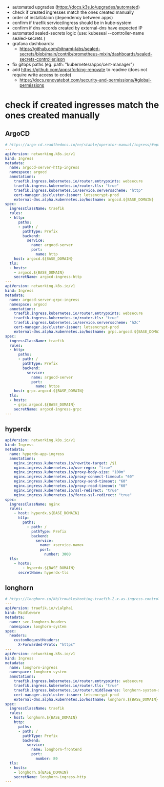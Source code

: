 - automated upgrades (https://docs.k3s.io/upgrades/automated)
- check if created ingresses match the ones created manually
- order of installataion (dependency between apps)
- confirm if traefik service/ingress should be in kube-system
- confirm if dns records created by external-dns have expected IP
- automated sealed-secrets logic (use: kubeseal --controller-name sealed-secrets <args>)
- grafana dashboards:
  - https://github.com/bitnami-labs/sealed-secrets/blob/main/contrib/prometheus-mixin/dashboards/sealed-secrets-controller.json
- fix gitops paths (eg. path: "kubernetes/apps/cert-manager")
- add https://github.com/apps/forking-renovate to readme (does not require write access to code)
  - https://docs.renovatebot.com/security-and-permissions/#global-permissions

# check if created ingresses match the ones created manually
## ArgoCD
```yaml
# https://argo-cd.readthedocs.io/en/stable/operator-manual/ingress/#option-2-ssl-termination-at-ingress-controller
---
apiVersion: networking.k8s.io/v1
kind: Ingress
metadata:
  name: argocd-server-http-ingress
  namespace: argocd
  annotations:
    traefik.ingress.kubernetes.io/router.entrypoints: websecure
    traefik.ingress.kubernetes.io/router.tls: "true"
    traefik.ingress.kubernetes.io/service.serversscheme: "http"
    cert-manager.io/cluster-issuer: letsencrypt-prod
    external-dns.alpha.kubernetes.io/hostname: argocd.${BASE_DOMAIN}
spec:
  ingressClassName: traefik
  rules:
  - http:
      paths:
      - path: /
        pathType: Prefix
        backend:
          service:
            name: argocd-server
            port:
              name: http
    host: argocd.${BASE_DOMAIN}
  tls:
  - hosts:
    - argocd.${BASE_DOMAIN}
    secretName: argocd-ingress-http
---
apiVersion: networking.k8s.io/v1
kind: Ingress
metadata:
  name: argocd-server-grpc-ingress
  namespace: argocd
  annotations:
    traefik.ingress.kubernetes.io/router.entrypoints: websecure
    traefik.ingress.kubernetes.io/router.tls: "true"
    traefik.ingress.kubernetes.io/service.serversscheme: "h2c"
    cert-manager.io/cluster-issuer: letsencrypt-prod
    external-dns.alpha.kubernetes.io/hostname: grpc.argocd.${BASE_DOMAIN}
spec:
  ingressClassName: traefik
  rules:
  - http:
      paths:
      - path: /
        pathType: Prefix
        backend:
          service:
            name: argocd-server
            port:
              name: https
    host: grpc.argocd.${BASE_DOMAIN}
  tls:
  - hosts:
    - grpc.argocd.${BASE_DOMAIN}
    secretName: argocd-ingress-grpc
---
```

## hyperdx
```yaml
apiVersion: networking.k8s.io/v1
kind: Ingress
metadata:
  name: hyperdx-app-ingress
  annotations:
    nginx.ingress.kubernetes.io/rewrite-target: /$1
    nginx.ingress.kubernetes.io/use-regex: "true"
    nginx.ingress.kubernetes.io/proxy-body-size: "100m"
    nginx.ingress.kubernetes.io/proxy-connect-timeout: "60"
    nginx.ingress.kubernetes.io/proxy-send-timeout: "60"
    nginx.ingress.kubernetes.io/proxy-read-timeout: "60"
    nginx.ingress.kubernetes.io/ssl-redirect: "true"
    nginx.ingress.kubernetes.io/force-ssl-redirect: "true"
spec:
  ingressClassName: nginx
  rules:
    - host: hyperdx.${BASE_DOMAIN}
      http:
        paths:
          - path: /
            pathType: Prefix
            backend:
              service:
                name: <service-name>
                port:
                  number: 3000
  tls:
    - hosts:
        - hyperdx.${BASE_DOMAIN}
      secretName: hyperdx-tls
```

## longhorn
```yaml
# https://longhorn.io/kb/troubleshooting-traefik-2.x-as-ingress-controller/
---
apiVersion: traefik.io/v1alpha1
kind: Middleware
metadata:
  name: svc-longhorn-headers
  namespace: longhorn-system
spec:
  headers:
    customRequestHeaders:
      X-Forwarded-Proto: "https"
---
apiVersion: networking.k8s.io/v1
kind: Ingress
metadata:
  name: longhorn-ingress
  namespace: longhorn-system
  annotations:
    traefik.ingress.kubernetes.io/router.entrypoints: websecure
    traefik.ingress.kubernetes.io/router.tls: "true"
    traefik.ingress.kubernetes.io/router.middlewares: longhorn-system-svc-longhorn-headers@kubernetescrd
    cert-manager.io/cluster-issuer: letsencrypt-prod
    external-dns.alpha.kubernetes.io/hostname: longhorn.${BASE_DOMAIN}
spec:
  ingressClassName: traefik
  rules:
  - host: longhorn.${BASE_DOMAIN}
    http:
      paths:
      - path: /
        pathType: Prefix
        backend:
          service:
            name: longhorn-frontend
            port:
              number: 80
  tls:
  - hosts:
    - longhorn.${BASE_DOMAIN}
    secretName: longhorn-ingress-http
---
```